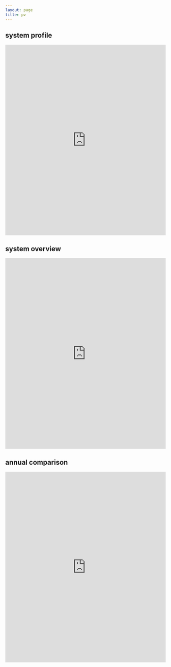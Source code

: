 ```yaml
---
layout: page
title: pv
---
```


## system profile

<iframe name='SystemProfile' src='https://www.sunnyportal.com/Templates/PublicPage.aspx?page=c71cc57c-3182-40a8-af01-b8ec385eea05&plant=38731e6b-6db2-412f-bb7b-8bad676243d9'  width='100%' height='600' frameborder='0'></iframe>

## system overview

<iframe name='SystemOverview' src='https://www.sunnyportal.com/Templates/PublicPage.aspx?page=3a314754-cf96-458b-aef0-4909fd291417&plant=38731e6b-6db2-412f-bb7b-8bad676243d9'  width='100%' height='600' frameborder='0'></iframe>

## annual comparison

<iframe name='AnnualComparison' src='https://www.sunnyportal.com/Templates/PublicPage.aspx?page=32ce5a7d-75a1-4850-8440-b186d77a0dd6&plant=38731e6b-6db2-412f-bb7b-8bad676243d9'  width='100%' height='600' frameborder='0'></iframe>
